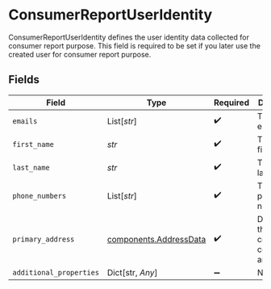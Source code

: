 # ConsumerReportUserIdentity

ConsumerReportUserIdentity defines the user identity data collected for consumer report purpose. This field is required to be set if you later use the created user for consumer report purpose.


## Fields

| Field                                                            | Type                                                             | Required                                                         | Description                                                      |
| ---------------------------------------------------------------- | ---------------------------------------------------------------- | ---------------------------------------------------------------- | ---------------------------------------------------------------- |
| `emails`                                                         | List[*str*]                                                      | :heavy_check_mark:                                               | The user's emails                                                |
| `first_name`                                                     | *str*                                                            | :heavy_check_mark:                                               | The user's first name                                            |
| `last_name`                                                      | *str*                                                            | :heavy_check_mark:                                               | The user's last name                                             |
| `phone_numbers`                                                  | List[*str*]                                                      | :heavy_check_mark:                                               | The user's phone numbers                                         |
| `primary_address`                                                | [components.AddressData](../../models/components/addressdata.md) | :heavy_check_mark:                                               | Data about the components comprising an address.                 |
| `additional_properties`                                          | Dict[str, *Any*]                                                 | :heavy_minus_sign:                                               | N/A                                                              |